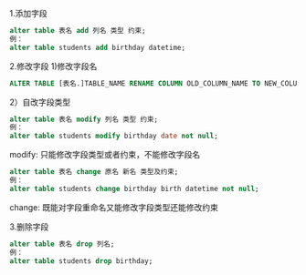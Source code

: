 1.添加字段
```sql
alter table 表名 add 列名 类型 约束;
例：
alter table students add birthday datetime;
```

2.修改字段
1)修改字段名
```sql
ALTER TABLE [表名.]TABLE_NAME RENAME COLUMN OLD_COLUMN_NAME TO NEW_COLUMN_NAME;
```
2）自改字段类型
```sql
alter table 表名 modify 列名 类型 约束;
例：
alter table students modify birthday date not null;
```
modify: 只能修改字段类型或者约束，不能修改字段名
```sql
alter table 表名 change 原名 新名 类型及约束;
例：
alter table students change birthday birth datetime not null;
```
change: 既能对字段重命名又能修改字段类型还能修改约束

3.删除字段
```sql
alter table 表名 drop 列名;
例：
alter table students drop birthday;
```